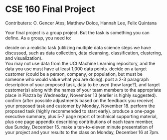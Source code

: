 # CSE 160 Final Project

Contributers: O. Gencer Ates, Matthew Dolce, Hannah Lee, Felix Quintana


Your final project is a group project.  But the task is something you can define.  As a group, you need to: 

decide on a realistic task (utilizing multiple data science steps we have discussed, such as data collection, data cleansing, classification, clustering, and visualization).  
You may not use data from the UCI Machine Learning repository, and the data you use must have at least 1,000 data points.
decide on a target customer (could be a person, company, or population, but must be someone who would value what you are doing).
post a 2-3 paragraph description of your proposed task, data to be used (how large?), and target customer(s) along with the names of your team members to the appropriate place in Piazza by Wednesday, November 13 (earlier is highly suggested).
confirm (after possible adjustments based on the feedback you receive) your proposed task and customer by Monday, November 18.
perform the proposed task (highly recommended to start early).
produce a one-page executive summary, plus 5-7 page report of technical supporting material, plus one page appendix describing contributions of each team member, due Sunday, December 15.
make a ten-to-eleven minute presentation of your project and your results to the class on Monday, December 16 at 7pm.